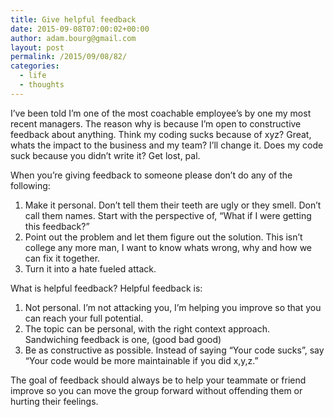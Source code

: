 ```yaml
---
title: Give helpful feedback
date: 2015-09-08T07:00:02+00:00
author: adam.bourg@gmail.com
layout: post
permalink: /2015/09/08/82/
categories:
  - life
  - thoughts
---
```

I&#8217;ve been told I&#8217;m one of the most coachable employee&#8217;s by one my most recent managers. The reason why is because I&#8217;m open to constructive feedback about anything. Think my coding sucks because of xyz? Great, whats the impact to the business and my team? I&#8217;ll change it. Does my code suck because you didn&#8217;t write it? Get lost, pal.

When you&#8217;re giving feedback to someone please don&#8217;t do any of the following:

  1. Make it personal. Don&#8217;t tell them their teeth are ugly or they smell. Don&#8217;t call them names. Start with the perspective of, &#8220;What if I were getting this feedback?&#8221;
  2. Point out the problem and let them figure out the solution. This isn&#8217;t college any more man, I want to know whats wrong, why and how we can fix it together.
  3. Turn it into a hate fueled attack.

What is helpful feedback? Helpful feedback is:

  1. Not personal. I&#8217;m not attacking you, I&#8217;m helping you improve so that you can reach your full potential.
  2. The topic can be personal, with the right context approach. Sandwiching feedback is one, (good bad good)
  3. Be as constructive as possible. Instead of saying &#8220;Your code sucks&#8221;, say &#8220;Your code would be more maintainable if you did x,y,z.&#8221;

The goal of feedback should always be to help your teammate or friend improve so you can move the group forward without offending them or hurting their feelings.
